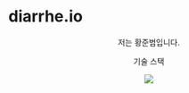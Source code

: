 # diarrhe.io
<body>
  <div align=center>
    <p>저는 황준범입니다.</p>
    <p>기술 스택</p>
    <img src="https://img.shields.io/badge/C-00599C?style=for-the-badge&logo=c&logoColor=white">
  </div>
</body>
